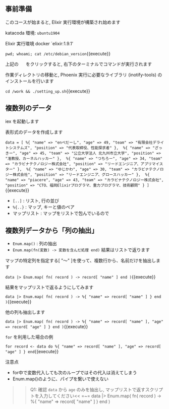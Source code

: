 ## 事前準備

このコースが始まると, Elixir 実行環境が構築され始めます

katacoda 環境: `ubuntu1904`

Elixir 実行環境 docker `elixir:1.9.1'

`pwd; whoami; cat /etc/debian_version`{{execute}}

上記の <img src='https://i.gyazo.com/b1360ae66c0324fa407acb121d67ad48.png' width=15px> をクリックすると, 右下のターミナルでコマンドが実行されます

作業ディレクトリの移動と, Phoenix 実行に必要なライブラリ (inotify-tools) のインストールを行います

`cd /work && ./setting_up.sh`{{execute}}

## 複数列のデータ

iex を起動します

表形式のデータを作成します

`data = [
  %{ "name" => "enぺだーし", "age" => 49, "team" => "有限会社デライトシステムズ", "position" => "代表取締役、性能探求者" }, 
  %{ "name" => "ざっきー", "age" => 45, "team" => "公立大学法人 北九州市立大学", "position" => "准教授、カーネルハッカー" }, 
  %{ "name" => "つちろー", "age" => 34, "team" => "カラビナテクノロジー株式会社", "position" => "リードエンジニア、アプリマイスター" }, 
  %{ "name" => "ゆじかわ", "age" => 30, "team" => "カラビナテクノロジー株式会社", "position" => "リードエンジニア、グロースハッカー" }, 
  %{ "name" => "piacere", "age" => 43, "team" => "カラビナテクノロジー株式会社", "position" => "CTO、福岡Elixirプログラマ、重力プログラマ、技術顧問" }
]`{{execute}}

- `[..]` : リスト, 行の並び
- `%{..}` : マップ, キーと値のペア
- マップリスト : マップをリストで包んでいるので

## 複数列データから「列の抽出」

- `Enum.map()` : 列の抽出
- `Enum.map(fn(変数) -> 変数を含んだ処理 end)` 結果はリストで返ります

マップの特定列を指定する[ "～" ]を使って、複数行から、名前だけを抽出します

`data |> Enum.map( fn( record ) -> record[ "name" ] end )`{{execute}}

結果をマップリストで返るようにしてみます

`data |> Enum.map( fn( record ) -> %{ "name" => record[ "name" ] } end )`{{execute}}

他の列も抽出します

`data |> Enum.map( fn( record ) -> %{ "name" => record[ "name" ], "age" => record[ "age" ] } end )`{{execute}}

`for` を利用した場合の例

`for record <- data do
   %{ "name" => record[ "name" ], "age" => record[ "age" ] }
end`{{execute}}

注意点

- for中で変数代入しても次のループではその代入は消えてしまう
- Enum.map()のように、パイプを繋いで使えない


>>Q1: 確認 `data` から `age` のみを抽出し, マップリストで返すスクリプトを入力してください<<
=~= data |> Enum.map( fn( record ) -> %{ "name" => record[ "name" ] } end )

